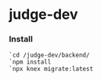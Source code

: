 # judge-dev

### Install
```git clone https://github.com/lawrencefmm/judge-dev.git
`cd /judge-dev/backend/
`npm install
`npx knex migrate:latest
```
